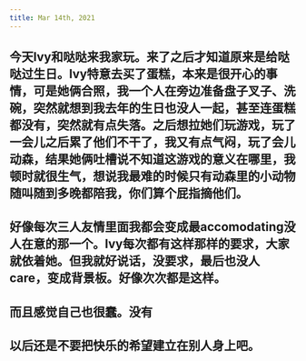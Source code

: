 ```yaml
---
title: Mar 14th, 2021
---
```


## 今天Ivy和哒哒来我家玩。来了之后才知道原来是给哒哒过生日。Ivy特意去买了蛋糕，本来是很开心的事情，可是她俩合照，我一个人在旁边准备盘子叉子、洗碗，突然就想到我去年的生日也没人一起，甚至连蛋糕都没有，突然就有点失落。之后想拉她们玩游戏，玩了一会儿之后累了他们不干了，我又有点气闷，玩了会儿动森，结果她俩吐槽说不知道这游戏的意义在哪里，我顿时就很生气，想说我最难的时候只有动森里的小动物随叫随到多晚都陪我，你们算个屁指摘他们。
## 好像每次三人友情里面我都会变成最accomodating没人在意的那一个。Ivy每次都有这样那样的要求，大家就依着她。但我就好说话，没要求，最后也没人care，变成背景板。好像次次都是这样。
## 而且感觉自己也很蠢。没有
## 以后还是不要把快乐的希望建立在别人身上吧。
###
##